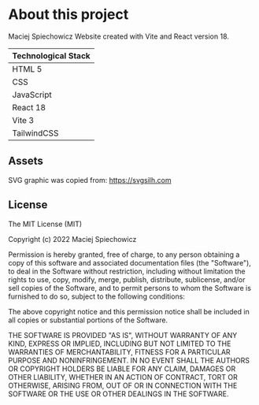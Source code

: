 # About this project
Maciej Spiechowicz Website created with Vite and React version 18.

| Technological Stack |
| ----------- |
| HTML 5      |
| CSS         |
| JavaScript  |
| React 18    |
| Vite 3      |
| TailwindCSS |

## Assets

SVG graphic was copied from: https://svgsilh.com

## License

The MIT License (MIT)

Copyright (c) 2022 Maciej Spiechowicz

Permission is hereby granted, free of charge, to any person obtaining a copy of this software and associated documentation files (the "Software"), to deal in the Software without restriction, including without limitation the rights to use, copy, modify, merge, publish, distribute, sublicense, and/or sell copies of the Software, and to permit persons to whom the Software is furnished to do so, subject to the following conditions:

The above copyright notice and this permission notice shall be included in all copies or substantial portions of the Software.

THE SOFTWARE IS PROVIDED "AS IS", WITHOUT WARRANTY OF ANY KIND, EXPRESS OR IMPLIED, INCLUDING BUT NOT LIMITED TO THE WARRANTIES OF MERCHANTABILITY, FITNESS FOR A PARTICULAR PURPOSE AND NONINFRINGEMENT. IN NO EVENT SHALL THE AUTHORS OR COPYRIGHT HOLDERS BE LIABLE FOR ANY CLAIM, DAMAGES OR OTHER LIABILITY, WHETHER IN AN ACTION OF CONTRACT, TORT OR OTHERWISE, ARISING FROM, OUT OF OR IN CONNECTION WITH THE SOFTWARE OR THE USE OR OTHER DEALINGS IN THE SOFTWARE.
